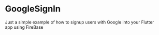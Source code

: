 # GoogleSignIn
Just a simple example of how to signup users with Google into your Flutter app using FireBase
